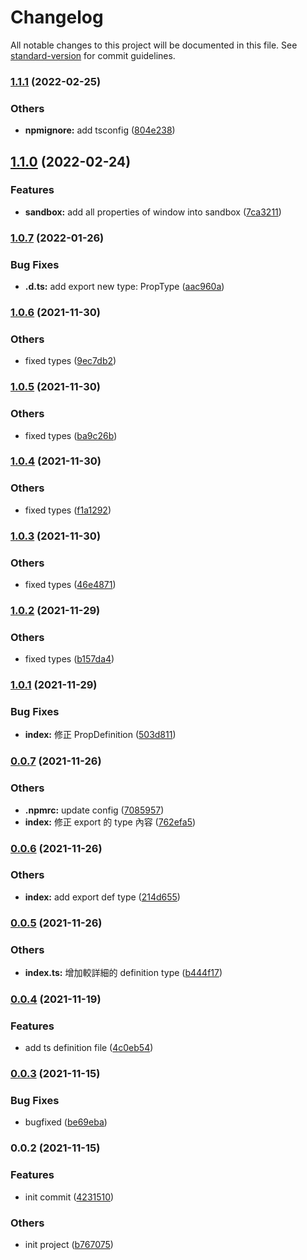 # Changelog

All notable changes to this project will be documented in this file. See [standard-version](https://github.com/conventional-changelog/standard-version) for commit guidelines.

### [1.1.1](https://git.gorilla-technology.com/gorilla/f2e/ciap-essentials/compare/v1.1.0...v1.1.1) (2022-02-25)


### Others

* **npmignore:** add tsconfig ([804e238](https://git.gorilla-technology.com/gorilla/f2e/ciap-essentials/commit/804e238e6ad64744521c92375c5a67c3c6c439c2))

## [1.1.0](https://git.gorilla-technology.com/gorilla/f2e/ciap-essentials/compare/v1.0.7...v1.1.0) (2022-02-24)


### Features

* **sandbox:** add all properties of window into sandbox ([7ca3211](https://git.gorilla-technology.com/gorilla/f2e/ciap-essentials/commit/7ca3211beea412bc4a3d8dbe8b80fca9550ee2f1))

### [1.0.7](https://git.gorilla-technology.com/gorilla/f2e/ciap-essentials/compare/v1.0.6...v1.0.7) (2022-01-26)


### Bug Fixes

* **.d.ts:** add export new type: PropType ([aac960a](https://git.gorilla-technology.com/gorilla/f2e/ciap-essentials/commit/aac960aec9254f35aaa928f002c0b79dee180ef8))

### [1.0.6](https://git.gorilla-technology.com/gorilla/f2e/ciap-essentials/compare/v1.0.5...v1.0.6) (2021-11-30)


### Others

* fixed types ([9ec7db2](https://git.gorilla-technology.com/gorilla/f2e/ciap-essentials/commit/9ec7db260aada21cd99333f604b5cd992f4e5327))

### [1.0.5](https://git.gorilla-technology.com/gorilla/f2e/ciap-essentials/compare/v1.0.4...v1.0.5) (2021-11-30)


### Others

* fixed types ([ba9c26b](https://git.gorilla-technology.com/gorilla/f2e/ciap-essentials/commit/ba9c26b34b372de31455cd61d3346acc93604fb4))

### [1.0.4](https://git.gorilla-technology.com/gorilla/f2e/ciap-essentials/compare/v1.0.3...v1.0.4) (2021-11-30)


### Others

* fixed types ([f1a1292](https://git.gorilla-technology.com/gorilla/f2e/ciap-essentials/commit/f1a1292e4b50835d56290184123390f3f6fa9b39))

### [1.0.3](https://git.gorilla-technology.com/gorilla/f2e/ciap-essentials/compare/v1.0.2...v1.0.3) (2021-11-30)


### Others

* fixed types ([46e4871](https://git.gorilla-technology.com/gorilla/f2e/ciap-essentials/commit/46e487121a8fffe08af681a70c42f5ad8bd0478b))

### [1.0.2](https://git.gorilla-technology.com/gorilla/f2e/ciap-essentials/compare/v1.0.1...v1.0.2) (2021-11-29)


### Others

* fixed types ([b157da4](https://git.gorilla-technology.com/gorilla/f2e/ciap-essentials/commit/b157da497d05b2aa7f865097bbbfb0255ff54a77))

### [1.0.1](https://git.gorilla-technology.com/gorilla/f2e/ciap-essentials/compare/v0.0.7...v1.0.1) (2021-11-29)


### Bug Fixes

* **index:** 修正 PropDefinition ([503d811](https://git.gorilla-technology.com/gorilla/f2e/ciap-essentials/commit/503d8113880a60ba0b5f3d17d59768765eec24a0))

### [0.0.7](https://git.gorilla-technology.com/gorilla/f2e/ciap-essentials/compare/v0.0.6...v0.0.7) (2021-11-26)


### Others

* **.npmrc:** update config ([7085957](https://git.gorilla-technology.com/gorilla/f2e/ciap-essentials/commit/708595753d50d2f77a4aaa75110ab4e073bf09cf))
* **index:** 修正 export 的 type 內容 ([762efa5](https://git.gorilla-technology.com/gorilla/f2e/ciap-essentials/commit/762efa5b518266784b9f7d222fc8d58fc6991bc7))

### [0.0.6](https://git.gorilla-technology.com/gorilla/f2e/ciap-essentials/compare/v0.0.5...v0.0.6) (2021-11-26)


### Others

* **index:** add export def type ([214d655](https://git.gorilla-technology.com/gorilla/f2e/ciap-essentials/commit/214d655069befb09095a5e95ffd039a3f766a2af))

### [0.0.5](https://git.gorilla-technology.com/gorilla/f2e/ciap-essentials/compare/v0.0.4...v0.0.5) (2021-11-26)


### Others

* **index.ts:** 增加較詳細的 definition type ([b444f17](https://git.gorilla-technology.com/gorilla/f2e/ciap-essentials/commit/b444f178dd52be5c0255c7ebbed95e37b1b804c8))

### [0.0.4](https://git.gorilla-technology.com/gorilla/f2e/ciap-essentials/compare/v0.0.3...v0.0.4) (2021-11-19)


### Features

* add ts definition file ([4c0eb54](https://git.gorilla-technology.com/gorilla/f2e/ciap-essentials/commit/4c0eb541ec273bd5c61c9f52c1028af6a153918a))

### [0.0.3](https://git.gorilla-technology.com/gorilla/f2e/ciap-essentials/compare/v0.0.2...v0.0.3) (2021-11-15)


### Bug Fixes

* bugfixed ([be69eba](https://git.gorilla-technology.com/gorilla/f2e/ciap-essentials/commit/be69ebafbf65a030452e79f6216dfc5de4347b5e))

### 0.0.2 (2021-11-15)


### Features

* init commit ([4231510](https://git.gorilla-technology.com/gorilla/f2e/ciap-essentials/commit/4231510ddc671da71b184839c35507f6b48a3fc6))


### Others

* init project ([b767075](https://git.gorilla-technology.com/gorilla/f2e/ciap-essentials/commit/b767075e34c9beda084ffeafa2b5fe877b46fd98))
